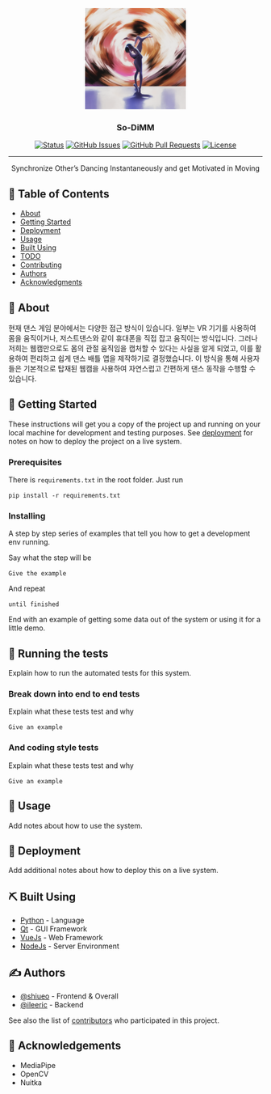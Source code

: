 <p align="center">
  <a href="" rel="noopener">
 <img width=200px height=200px src="https://github.com/shiueo-storage/So-DiMM/blob/main/assets/sodimm_icon.png?raw=true" alt="Project logo"></a>
</p>

<h3 align="center">So-DiMM</h3>

<div align="center">

  [![Status](https://img.shields.io/badge/status-active-success.svg)]() 
  [![GitHub Issues](https://img.shields.io/github/issues/shiueo-storage/So-DiMM.svg)](https://github.com/kylelobo/The-Documentation-Compendium/issues)
  [![GitHub Pull Requests](https://img.shields.io/github/issues-pr/shiueo-storage/So-DiMM.svg)](https://github.com/kylelobo/The-Documentation-Compendium/pulls)
  [![License](https://img.shields.io/badge/license-MIT-blue.svg)](/LICENSE)

</div>

---

<p align="center"> Synchronize Other’s Dancing Instantaneously and get Motivated in Moving
    <br> 
</p>

## 📝 Table of Contents
- [About](#about)
- [Getting Started](#getting_started)
- [Deployment](#deployment)
- [Usage](#usage)
- [Built Using](#built_using)
- [TODO](../TODO.md)
- [Contributing](../CONTRIBUTING.md)
- [Authors](#authors)
- [Acknowledgments](#acknowledgement)

## 🧐 About <a name = "about"></a>
현재 댄스 게임 분야에서는 다양한 접근 방식이 있습니다. 일부는 VR 기기를 사용하여 
몸을 움직이거나, 저스트댄스와 같이 휴대폰을 직접 잡고 움직이는 방식입니다. 그러나 저희는 
웹캠만으로도 몸의 관절 움직임을 캡처할 수 있다는 사실을 알게 되었고, 이를 활용하여 편리하고 
쉽게 댄스 배틀 앱을 제작하기로 결정했습니다. 이 방식을 통해 사용자들은 기본적으로 탑재된 
웹캠을 사용하여 자연스럽고 간편하게 댄스 동작을 수행할 수 있습니다.


## 🏁 Getting Started <a name = "getting_started"></a>
These instructions will get you a copy of the project up and running on your local machine for development and testing purposes. See [deployment](#deployment) for notes on how to deploy the project on a live system.

### Prerequisites
There is `requirements.txt` in the root folder. Just run 

```
pip install -r requirements.txt
```

### Installing
A step by step series of examples that tell you how to get a development env running.

Say what the step will be

```
Give the example
```

And repeat

```
until finished
```

End with an example of getting some data out of the system or using it for a little demo.

## 🔧 Running the tests <a name = "tests"></a>
Explain how to run the automated tests for this system.

### Break down into end to end tests
Explain what these tests test and why

```
Give an example
```

### And coding style tests
Explain what these tests test and why

```
Give an example
```

## 🎈 Usage <a name="usage"></a>
Add notes about how to use the system.

## 🚀 Deployment <a name = "deployment"></a>
Add additional notes about how to deploy this on a live system.

## ⛏️ Built Using <a name = "built_using"></a>
- [Python](https://www.python.org/) - Language
- [Qt](https://www.qt.io/) - GUI Framework
- [VueJs](https://vuejs.org/) - Web Framework
- [NodeJs](https://nodejs.org/en/) - Server Environment

## ✍️ Authors <a name = "authors"></a>
- [@shiueo](https://github.com/shiueo) - Frontend & Overall
- [@ileeric](https://github.com/ileeric) - Backend

See also the list of [contributors](https://github.com/shiueo-storage/So-DiMM/contributors) who participated in this project.

## 🎉 Acknowledgements <a name = "acknowledgement"></a>
- MediaPipe
- OpenCV
- Nuitka
